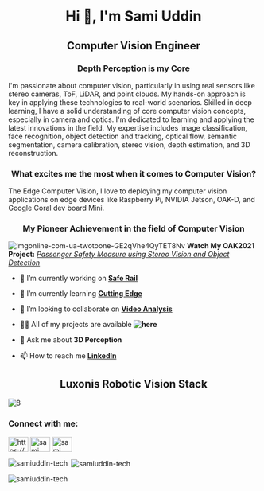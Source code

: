 <b><h1 align="center">Hi 👋, I'm Sami Uddin</h1></b>
<b><h2 align="center">Computer Vision Engineer</h2></b>
<b><h3 align="center">Depth Perception is my Core</h3></b>

I'm passionate about computer vision, particularly in using real sensors like stereo cameras, ToF, LiDAR, and point clouds. My hands-on approach is key in applying these technologies to real-world scenarios. Skilled in deep learning, I have a solid understanding of core computer vision concepts, especially in camera and optics. I'm dedicated to learning and applying the latest innovations in the field. My expertise includes image classification, face recognition, object detection and tracking, optical flow, semantic segmentation, camera calibration, stereo vision, depth estimation, and 3D reconstruction.

<h3 align="center">What excites me the most when it comes to Computer Vision?</h3>

The Edge Computer Vision, I love to deploying my computer vision applications on edge devices like Raspberry Pi, NVIDIA Jetson, OAK-D, and Google Coral dev board Mini.


<b><h3 align="center">My Pioneer Achievement in the field of Computer Vision</h3></b>

![imgonline-com-ua-twotoone-GE2qVhe4QyTET8Nv](https://github.com/SamiUddin-tech/SamiUddin-tech/assets/81253183/68796ed1-1aeb-4701-aff6-32293093d080)
**Watch My OAK2021 Project:** [*Passenger Safety Measure using Stereo Vision and Object Detection*](https://www.youtube.com/watch?v=9YL2O-KXWSw&t=116s)

- 🔭 I’m currently working on **[Safe Rail](https://github.com/SamiUddin-tech/LiDAR-Point-Cloud)**

- 🌱 I’m currently learning **[Cutting Edge](https://www.thinkautonomous.ai/)**

- 👯 I’m looking to collaborate on **[Video Analysis](https://github.com/SamiUddin-tech/Video-Analysis)**

- 👨‍💻 All of my projects are available **![here](https://github.com/SamiUddin-tech)**

- 💬 Ask me about **3D Perception**

- 📫 How to reach me **[LinkedIn](https://www.linkedin.com/in/sami-uddin-a6b40b20a/)**

<h2 align="center">Luxonis Robotic Vision Stack</h2>

![8](https://github.com/SamiUddin-tech/SamiUddin-tech/assets/81253183/b7531ebb-d3cf-4e91-8743-1d770339be5a)


<h3 align="left">Connect with me:</h3>
<p align="left">
<a href="https://www.linkedin.com/in/sami-uddin-a6b40b20a/" target="blank"><img align="center" src="https://raw.githubusercontent.com/rahuldkjain/github-profile-readme-generator/master/src/images/icons/Social/linked-in-alt.svg" alt="https://www.linkedin.com/in/sami-uddin-a6b40b20a" height="30" width="40" /></a>
<a href="https://www.youtube.com/channel/UCRotd0klFJPhVRxsmH2rdwg" target="blank"><img align="center" src="https://raw.githubusercontent.com/rahuldkjain/github-profile-readme-generator/master/src/images/icons/Social/youtube.svg" alt="sami uddin" height="30" width="40" /></a>
<a href="https://www.upwork.com/freelancers/~01f5ef90bcd6545eb3" target="blank"><img align="center" src="https://www.svgrepo.com/show/349549/upwork.svg" alt="sami uddin" height="30" width="40" /></a>
</p>

<p><img align="left" src="https://github-readme-stats.vercel.app/api/top-langs?username=samiuddin-tech&show_icons=true&locale=en&layout=compact" alt="samiuddin-tech" /></p>

<p>&nbsp;<img align="center" src="https://github-readme-stats.vercel.app/api?username=samiuddin-tech&show_icons=true&locale=en" alt="samiuddin-tech" /></p>

<p><img align="center" src="https://github-readme-streak-stats.herokuapp.com/?user=samiuddin-tech&" alt="samiuddin-tech" /></p>
